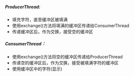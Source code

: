 ##### ProducerThread:
- 填充字符，直至缓冲区被填满
- 使用exchange()方法将填满的缓冲区传递给ConsumerThread
- 传递缓冲区后，作为交换，接受空的缓冲区

##### ConsumerThread：
- 使用exchange()方法将空的缓冲区传递给ProducerThread
- 传递空的缓冲区后，作为交换，接受被填满字符的缓冲区
- 使用缓冲区中的字符(显示)

